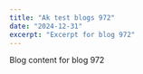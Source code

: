 ```yaml
---
title: "Ak test blogs 972"
date: "2024-12-31"
excerpt: "Excerpt for blog 972"
---
```


Blog content for blog 972